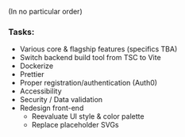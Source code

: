 (In no particular order)

### Tasks:
* Various core & flagship features (specifics TBA)
* Switch backend build tool from TSC to Vite
* Dockerize
* Prettier
* Proper registration/authentication (Auth0)
* Accessibility
* Security / Data validation
* Redesign front-end
  * Reevaluate UI style & color palette
  * Replace placeholder SVGs